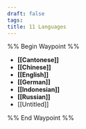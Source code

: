 ```yaml
---
draft: false
tags:
title: 11 Languages
---
```

%% Begin Waypoint %%
- **[[Cantonese]]**
- **[[Chinese]]**
- **[[English]]**
- **[[German]]**
- **[[Indonesian]]**
- **[[Russian]]**
- [[Untitled]]

%% End Waypoint %%
